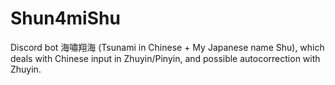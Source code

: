 # Shun4miShu
Discord bot 海嘯翔海 (Tsunami in Chinese + My Japanese name Shu), which deals with Chinese input in Zhuyin/Pinyin, and possible autocorrection with Zhuyin.
